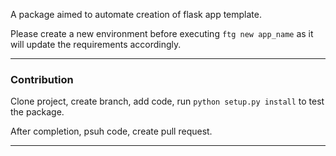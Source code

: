 A package aimed to automate creation of flask app template.

Please create a new environment before executing `ftg new app_name` as it will update the requirements accordingly.

---

### Contribution

Clone project, create branch, add code, run `python setup.py install` to test the package.

After completion, psuh code, create pull request.

---
